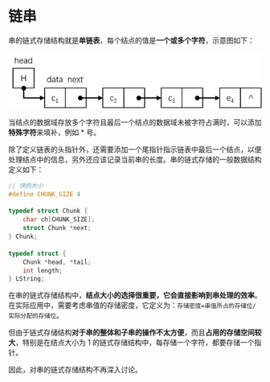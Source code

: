 # 链串

串的链式存储结构就是**单链表**，每个结点的值是**一个或多个字符**，示意图如下：

![](./images/串的链式存储结构.png)

当结点的数据域存放多个字符且最后一个结点的数据域未被字符占满时，可以添加**特殊字符**来填补，例如 \* 号。

除了定义链表的头指针外，还需要添加一个尾指针指示链表中最后一个结点，以便处理结点中的信息，另外还应该记录当前串的长度。串的链式存储的一般数据结构定义如下：

```c
// 块的大小
#define CHUNK_SIZE 4

typedef struct Chunk {
    char ch[CHUNK_SIZE];
    struct Chunk *next;
} Chunk;

typedef struct {
    Chunk *head, *tail;
    int length;
} LString;
```

在串的链式存储结构中，**结点大小的选择很重要，它会直接影响到串处理的效率**。在实际应用中，需要考虑串值的存储密度，它定义为：`存储密度=串值所占的存储位/实际分配的存储位`。

但由于链式存储结构**对于串的整体和子串的操作不太方便**，而且**占用的存储空间较大**，特别是在结点大小为 1 的链式存储结构中，每存储一个字符，都要存储一个指针。

因此，对串的链式存储结构不再深入讨论。